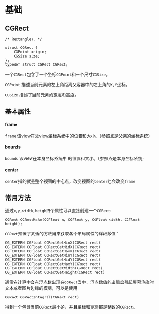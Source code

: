 # 基础



## CGRect


    /* Rectangles. */

    struct CGRect {
        CGPoint origin;
        CGSize size;
    };
    typedef struct CGRect CGRect;
    

一个`CGRect`包含了一个坐标`CGPoint`和一个尺寸`CGSize`。

`CGPoint` 描述当前元素的左上角距离父容器中的左上角的`X,Y`坐标。

`CGSize` 描述了当前元素的宽度和高度。

## 基本属性

#### frame

`frame` 该view在父view坐标系统中的位置和大小。（参照点是父亲的坐标系统）

#### bounds
`bounds` 该view在本身坐标系统中 的位置和大小。（参照点是本身坐标系统）

#### center
`center`指的就是整个视图的中心点，改变视图的`center`也会改变`frame`



## 常用方法

通过`x,y,width,heigh`四个属性可以直接创建一个`CGRect`:

    CGRect CGRectMake(CGFloat x, CGFloat y, CGFloat width, CGFloat height);
    
`CGRect`预置了灵活的方法用来获取各个布局属性的详细数值：

    CG_EXTERN CGFloat CGRectGetMinX(CGRect rect)
    CG_EXTERN CGFloat CGRectGetMidX(CGRect rect)
    CG_EXTERN CGFloat CGRectGetMaxX(CGRect rect)
    CG_EXTERN CGFloat CGRectGetMinY(CGRect rect)
    CG_EXTERN CGFloat CGRectGetMidY(CGRect rect)
    CG_EXTERN CGFloat CGRectGetMaxY(CGRect rect)
    CG_EXTERN CGFloat CGRectGetWidth(CGRect rect)
    CG_EXTERN CGFloat CGRectGetHeight(CGRect rect)


通常在计算中会有浮点数出现在`CGRect`当中，浮点数值的出现会引起屏幕渲染时文本或者图片边缘的模糊，可以是使用

    CGRect CGRectIntegral(CGRect rect)
    
得到一个包含当前`CGRect`最小的，并且坐标和宽高都是整数的`CGRect`。
